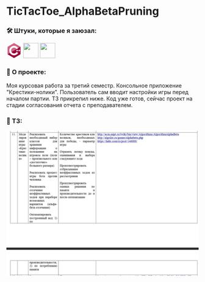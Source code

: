 # TicTacToe_AlphaBetaPruning

<h3 align="left">🛠 Штуки, которые я заюзал:</h3>
<a href="https://www.w3schools.com/cpp/" target="_blank"> 
  <img src="https://raw.githubusercontent.com/devicons/devicon/master/icons/cplusplus/cplusplus-original.svg" alt="cplusplus" width="40" height="40"/></a>

<a href="https://www.w3schools.com/cpp/" target="_blank"> 
  <img src="https://img.icons8.com/color/48/000000/c-plus-plus-logo.png" width="40" height="40"/></a>
 
<a href="https://www.w3schools.com/cpp/" target="_blank"> 
  <img src="https://img.icons8.com/ios-filled/50/4a90e2/c-plus-plus-logo.png" width="40" height="40"/></a>
 

<h3 align="left">📔 О проекте:</h3>
Моя курсовая работа за третий семестр. Консольное приложение "Крестики-нолики". Пользователь сам вводит настройки игры перед началом партии.
ТЗ прикрепил ниже. Код уже готов, сейчас проект на стадии согласования отчета с преподавателем.

<h3 align="left">📃 ТЗ:</h3>
<img src="https://raw.githubusercontent.com/hud0shnik/TicTacToe_AlphaBetaPruning/master/info/info.png" alt="ТЗ"/>
